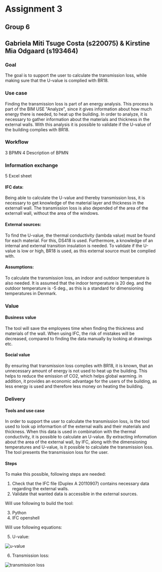 # Assignment 3
## Group 6 
## Gabriela Miti Tsuge Costa (s220075) & Kirstine Mia Odgaard (s193464) 

### Goal
The goal is to support the user to calculate the transmission loss, while making sure that the U-value is complied with BR18. 


### Use case
Finding the transmission loss is part of an energy analysis. This process is part of the BIM USE "Analyze", since it gives information about how much energy there is needed, to heat up the building. 
In order to analyze, it is necessary to gather information about the materials and thickness in the external walls.
With this analysis it is possible to validate if the U-value of the building complies with BR18.   

### Workflow 
3 BPMN
4 Description of BPMN 


### Information exchange 
5 Excel sheet 


#### IFC data: 
Being able to calculate the U-value and thereby transmission loss, it is necessary to get knowledge of the material layer and thickness in the externall wall. The transmission loss is also depended of the area of the externall wall, without the area of the windows. 

#### External sources: 
To find the U-value, the thermal conductivity (lambda value) must be found for each material. For this, DS418 is used. Furthermore, a knowledge of an internal and external transition insulation is needed. 
To validate if the U-value is low or high, BR18 is used, as this external source must be complied with.
 
#### Assumptions: 
To calculate the transmission loss, an indoor and outdoor temperature is also needed. It is assumed that the indoor temperature is 20 deg. and the outdoor temperature is -5 deg., as this is a standard for dimensioning temperatures in Denmark. 


### Value 
#### Business value
The tool will save the employees time when finding the thickness and materials of the wall. When using IFC, the risk of mistakes will be decreased, compared to finding the data manually by looking at drawings etc. 

#### Social value 
By ensuring that transmission loss complies with BR18, it is known, that an unnecessary amount of energy is not used to heat up the building. This helps to reduce the emission of CO2, which helps global warming.
in addition, it provides an economic advantage for the users of the building, as less energy is used and therefore less money on heating the building.


### Delivery 
#### Tools and use case 
In order to support the user to calculate the transmission loss, is the tool used to look up informartion of the external walls and their materials and thickness. When this data is used in combination with the thermal conductivity, it is possible to calculate an U-value. 
By extracting information about the area of the external wall, by IFC, along with the dimensioning temperatures and U-value, is it possible to calculate the transmission loss. 
The tool presents the transmission loss for the user.  

#### Steps 
To make this possible, following steps are needed: 
1. Check that the IFC file (Duplex A 20110907) contains necessary data regarding the external walls. 
2. Validate that wanted data is accessible in the external sources. 

Will use following to build the tool:

3. Python 
4. IFC openshell


Will use following equations:

5. U-value: 

![u-value](https://user-images.githubusercontent.com/112421127/197871610-8e1b2cac-8d11-4391-af1f-7c9930276962.jpg)

6. Transmission loss:   

![transmission loss](https://user-images.githubusercontent.com/112421127/197871580-e687ade0-2d40-458c-a4e3-5b4a77e3e419.jpg)

